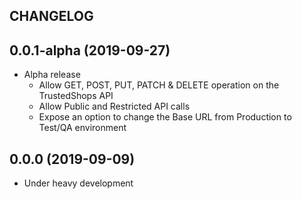 CHANGELOG
---------

## 0.0.1-alpha (2019-09-27)
 - Alpha release
    - Allow GET, POST, PUT, PATCH & DELETE operation on the TrustedShops API
    - Allow Public and Restricted API calls
    - Expose an option to change the Base URL from Production to Test/QA environment

## 0.0.0 (2019-09-09)
 - Under heavy development
